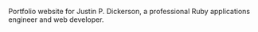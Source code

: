 Portfolio website for Justin P. Dickerson, a professional Ruby applications engineer and web developer.
